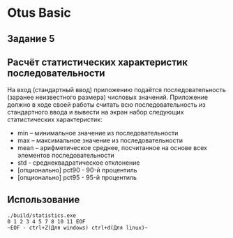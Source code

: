 # Otus Basic
## Задание 5
## Расчёт статистических характеристик последовательности

На вход (стандартный ввод) приложению подаётся последовательность (заранее неизвестного 
размера) числовых значений. Приложение должно в ходе своей работы считать всю 
последовательность из стандартного ввода и вывести на экран набор следующих статистических 
характеристик:
- min – минимальное значение из последовательности
- max – максимальное значение из последовательности
- mean – арифметическое среднее, посчитанное на основе всех элементов последовательности
- std - среднеквадратическое отклонение
- [опционально] pct90 - 90-й процентиль
- [опционально] pct95 - 95-й процентиль
## Использование 
    ./build/statistics.exe
    0 1 2 3 4 5 7 8 10 11 EOF
    ~EOF - ctrl+Z(Для windows) ctrl+d(Для linux)~